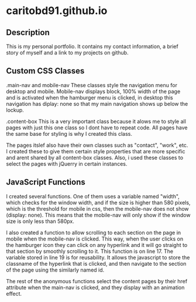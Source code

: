 # caritobd91.github.io

## Description
This is my personal portfolio. It contains my contact information, a brief story of myself and a link to my projects on github.

## Custom CSS Classes
.main-nav and mobile-nav
These classes style the navigation menu for desktop and mobile. Mobile-nav displays block, 100% width of the page and is activated when the hamburger menu is clicked, in desktop this navigation has diplay: none so that my main navigation shows up below the lockup.

.content-box
This is a very important class because it alows me to style all pages with just this one class so I dont have to repeat code. All pages have the same base for styling is why I created this class.

The pages itslef also have their own classes such as "contact", "work", etc. I created these to give them certain style properties that are more specific and arent shared by all content-box classes. Also, i used these classes to select the pages with jQuerry in certain instances.

## JavaScript Functions
I created several functions.
One of them uses a variable named "width", which checks for the window width, and if the size is higher than 580 pixels, which is the threshold for mobile in css, then the mobile-nav does not show (display: none). This means that the mobile-nav will only show if the window size is only less than 580px. 

I also created a function to allow scrolling to each section on the page in mobile when the mobile-nav is clicked. This way, when  the user clicks on the hamburger icon they can click on any hyperlink and it will go straight to that section by smoothly scrolling to it. This function is on line 17. The variable stored in line 19 is for reusability. It allows the javascript to store the classname of the hyperlink that is clicked, and then navigate to the section of the page using the similarly named id.

The rest of the anonymous functions select the content pages by their href attribute when the main-nav is clicked, and they display with an animation effect.
